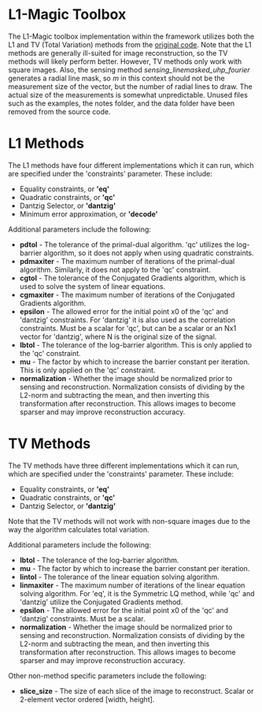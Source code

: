 # L1-Magic Toolbox
The L1-Magic toolbox implementation within the framework utilizes both the L1 and TV (Total Variation) methods from the [original code](https://statweb.stanford.edu/~candes/software/l1magic/).
Note that the L1 methods are generally ill-suited for image reconstruction, so the TV methods will likely perform better. However, TV methods only work with square images.
Also, the sensing method *sensing_linemasked_uhp_fourier* generates a radial line mask, so *m* in this context should not be the measurement size of the vector, but the number of radial lines to draw. The actual size of the measurements is somewhat unpredictable.
Unused files such as the examples, the notes folder, and the data folder have been removed from the source code.

# L1 Methods
The L1 methods have four different implementations which it can run, which are specified under the 'constraints' parameter. These include:
* Equality constraints, or **'eq'**
* Quadratic constraints, or **'qc'**
* Dantzig Selector, or **'dantzig'**
* Minimum error approximation, or **'decode'**

Additional parameters include the following:
* **pdtol** - The tolerance of the primal-dual algorithm. 'qc' utilizes the log-barrier algorithm, so it does not apply when using quadratic constraints.
* **pdmaxiter** - The maximum number of iterations of the primal-dual algorithm. Similarly, it does not apply to the 'qc' constraint.
* **cgtol** - The tolerance of the Conjugated Gradients algorithm, which is used to solve the system of linear equations.
* **cgmaxiter** - The maximum number of iterations of the Conjugated Gradients algorithm.
* **epsilon** - The allowed error for the initial point x0 of the 'qc' and 'dantzig' constraints. For 'dantzig' it is also used as the correlation constraints. Must be a scalar for 'qc', but can be a scalar or an Nx1 vector for 'dantzig', where N is the original size of the signal.
* **lbtol** - The tolerance of the log-barrier algorithm. This is only applied to the 'qc' constraint.
* **mu** - The factor by which to increase the barrier constant per iteration. This is only applied on the 'qc' constraint.
* **normalization** - Whether the image should be normalized prior to sensing and reconstruction. Normalization consists of dividing by the L2-norm and subtracting the mean, and then inverting this transformation after reconstruction. This allows images to become sparser and may improve reconstruction accuracy.

# TV Methods
The TV methods have three different implementations which it can run, which are specified under the 'constraints' parameter. These include:
* Equality constraints, or **'eq'**
* Quadratic constraints, or **'qc'**
* Dantzig Selector, or **'dantzig'**

Note that the TV methods will not work with non-square images due to the way the algorithm calculates total variation.

Additional parameters include the following:
* **lbtol** - The tolerance of the log-barrier algorithm.
* **mu** - The factor by which to increase the barrier constant per iteration.
* **lintol** - The tolerance of the linear equation solving algorithm.
* **linmaxiter** - The maximum number of iterations of the linear equation solving algorithm. For 'eq', it is the Symmetric LQ method, while 'qc' and 'dantzig' utilize the Conjugated Gradients method.
* **epsilon** - The allowed error for the initial point x0 of the 'qc' and 'dantzig' constraints. Must be a scalar.
* **normalization** - Whether the image should be normalized prior to sensing and reconstruction. Normalization consists of dividing by the L2-norm and subtracting the mean, and then inverting this transformation after reconstruction. This allows images to become sparser and may improve reconstruction accuracy.

Other non-method specific parameters include the following:
* **slice_size** - The size of each slice of the image to reconstruct. Scalar or 2-element vector ordered [width, height].
